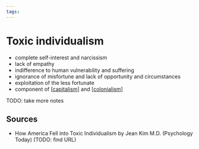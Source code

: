 ```yaml
---
tags:
---
```


# Toxic individualism

- complete self-interest and narcissism
- lack of empathy
- indifference to human vulnerability and suffering
- ignorance of misfortune and lack of opportunity and circumstances
- exploitation of the less fortunate
- component of [[capitalism]] and [[colonialism]]

TODO: take more notes

## Sources

- How America Fell into Toxic Individualism by Jean Kim M.D. (Psychology Today) (TODO: find URL)

[//begin]: # "Autogenerated link references for markdown compatibility"
[capitalism]: capitalism "Capitalism"
[colonialism]: colonialism "Colonialism"
[//end]: # "Autogenerated link references"

